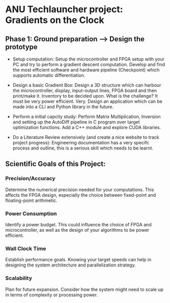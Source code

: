 # ANU Techlauncher project: Gradients on the Clock


## Phase 1: Ground preparation --> Design the prototype

- Setup computation: 
Setup the microcontroller and FPGA setup with your PC and try to perform a gradient descent computation. Develop and find the most efficient software and hardware pipeline (Checkpoint) which supports automatic differentiation.

- Design a basic Gradient Box: 
Design a 3D structure which can harbour the microcontroller, display, input-output lines, FPGA board and then print/make it. Inventory to be decided upon. What is the challenge? It must be very power efficient. Very. Design an application which can be made into a CLI and Python library in the future.

- Perform a initial capcity study: 
Perform Matrix Multiplication, Inversion and setting up the AutoDiff pipeline in C program over target optimization functions. Add a C++ module and explore CUDA libraries.

- Do a Literature Review extensively (and create a nice website to track project progress):
Engineering documentation has a very specifc process and outline, this is a serious skill which needs to be learnt.

## Scientific Goals of this Project:

### Precision/Accuracy
Determine the numerical precision needed for your computations. This affects the FPGA design, especially the choice between fixed-point and floating-point arithmetic.
### Power Consumption
Identify a power budget. This could influence the choice of FPGA and microcontroller, as well as the design of your algorithms to be power efficient.
### Wall Clock Time
Establish performance goals. Knowing your target speeds can help in designing the system architecture and parallelization strategy.
### Scalability
Plan for future expansion. Consider how the system might need to scale up in terms of complexity or processing power.
